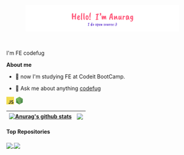 <p align="center"><a href="https://velog.io/@codefug"><img width="80%" alt="Hello, I'm codefug." src="./assets/gh-readme-header.png" /></a></p>

<br />

I'm FE codefug

**About me**

- 💼 now I'm studying FE at Codeit BootCamp.

- 💬 Ask me about anything [codefug](https://github.com/codefug/codefug/issues/1)

<code><img height="20" alt="javascript" src="https://raw.githubusercontent.com/github/explore/80688e429a7d4ef2fca1e82350fe8e3517d3494d/topics/javascript/javascript.png"></code>
<code><img height="20" alt="nodejs" src="https://raw.githubusercontent.com/github/explore/80688e429a7d4ef2fca1e82350fe8e3517d3494d/topics/nodejs/nodejs.png"></code> 

| <a href="https://github.com/codefug/github-readme-stats"><img align="center" src="https://github-readme-stats.vercel.app/api?username=codefug&show_icons=true&include_all_commits=true&theme=buefy&hide_border=true" alt="Anurag's github stats" /></a> | <a href="https://github.com/codefug/github-readme-stats"><img align="center" src="https://github-readme-stats.vercel.app/api/top-langs/?username=codefug&layout=compact&theme=buefy&hide_border=true" /></a> |
| ------------- | ------------- |

#### Top Repositories

<a href="https://github.com/codefug/WeatherAppProject">
  <img align="center" src="https://github-readme-stats.vercel.app/api/pin/?username=codefug&repo=WeatherAppProject&theme=buefy" />
</a>
<a href="https://github.com/codefug/DramaProject">
  <img align="center" src="https://github-readme-stats.vercel.app/api/pin/?username=codefug&repo=DramaProject&theme=buefy" />
</a>

<br />
<br />


<!--<a href="https://www.instagram.com/happy_fug">
  <img align="right" alt="Anurag Hazra | Twitter" width="21px" src="https://raw.githubusercontent.com/codefug/codefug/master/assets/twitter.svg" />
</a>
<a href="https://codesandbox.io/u/codefug">
  <img align="right" alt="Anurag Hazra | CodeSandbox" width="20px" src="https://raw.githubusercontent.com/codefug/codefug/master/assets/codesandbox.svg" />
</a>
-->
